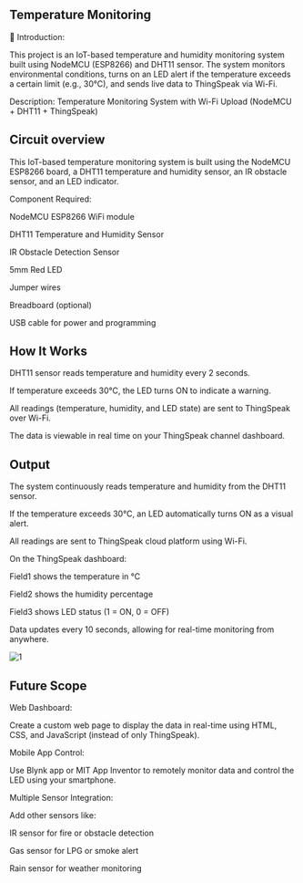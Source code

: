 
## Temperature Monitoring

📌 Introduction:

This project is an IoT-based temperature and humidity monitoring system built using NodeMCU (ESP8266) and DHT11 sensor. The system monitors environmental conditions, turns on an LED alert if the temperature exceeds a certain limit (e.g., 30°C), and sends live data to ThingSpeak via Wi-Fi.

Description:
Temperature Monitoring System with Wi-Fi Upload (NodeMCU + DHT11 + ThingSpeak)


## Circuit overview

This IoT-based temperature monitoring system is built using the NodeMCU ESP8266 board, a DHT11 temperature and humidity sensor, an IR obstacle sensor, and an LED indicator.

Component Required:

NodeMCU ESP8266 WiFi module

DHT11 Temperature and Humidity Sensor

IR Obstacle Detection Sensor

5mm Red LED

Jumper wires

Breadboard (optional)

USB cable for power and programming


## How It Works
DHT11 sensor reads temperature and humidity every 2 seconds.

If temperature exceeds 30°C, the LED turns ON to indicate a warning.

All readings (temperature, humidity, and LED state) are sent to ThingSpeak over Wi-Fi.

The data is viewable in real time on your ThingSpeak channel dashboard.


## Output 
The system continuously reads temperature and humidity from the DHT11 sensor.

If the temperature exceeds 30°C, an LED automatically turns ON as a visual alert.

All readings are sent to ThingSpeak cloud platform using Wi-Fi.

On the ThingSpeak dashboard:

Field1 shows the temperature in °C

Field2 shows the humidity percentage

Field3 shows LED status (1 = ON, 0 = OFF)

Data updates every 10 seconds, allowing for real-time monitoring from anywhere.

![1](https://github.com/user-attachments/assets/2f0b2a2e-87fb-43ac-b0bf-d4b3fb55bfe0)




## Future Scope
Web Dashboard:

Create a custom web page to display the data in real-time using HTML, CSS, and JavaScript (instead of only ThingSpeak).

Mobile App Control:

Use Blynk app or MIT App Inventor to remotely monitor data and control the LED using your smartphone.

Multiple Sensor Integration:

Add other sensors like:

IR sensor for fire or obstacle detection

Gas sensor for LPG or smoke alert

Rain sensor for weather monitoring
